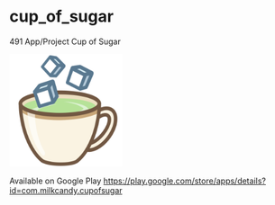 # cup_of_sugar
491 App/Project Cup of Sugar

<img src="app/src/main/res/drawable/cupofsugar.png" width=200 height=200>

Available on Google Play 
https://play.google.com/store/apps/details?id=com.milkcandy.cupofsugar
